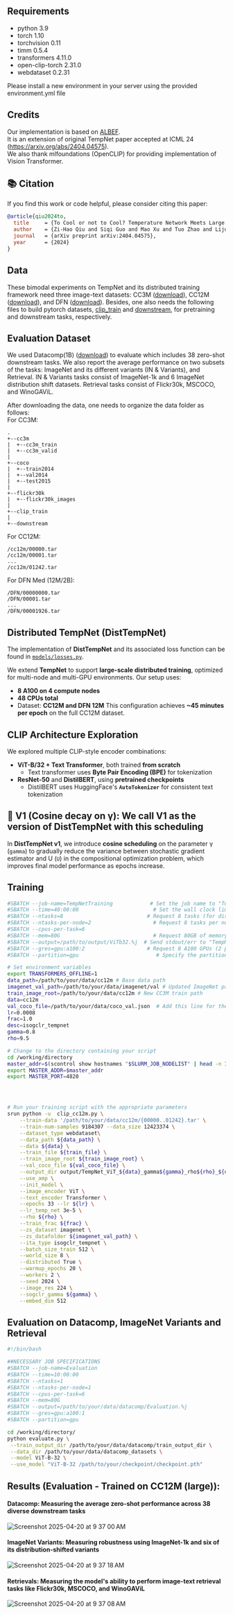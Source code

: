 ## Requirements
- python 3.9
- torch 1.10
- torchvision 0.11 
- timm 0.5.4
- transformers 4.11.0
- open-clip-torch 2.31.0
- webdataset 0.2.31

Please install a new environment in your server using the provided environment.yml file


## Credits
Our implementation is based on [ALBEF](https://github.com/salesforce/ALBEF). <br />
It is an extension of original TempNet paper accepted at ICML 24 (https://arxiv.org/abs/2404.04575). <br />
We also thank mlfoundations (OpenCLIP) for providing implementation of Vision Transformer.

## 📚 Citation

If you find this work or code helpful, please consider citing this paper:

```bibtex
@article{qiu2024to,
  title     = {To Cool or not to Cool? Temperature Network Meets Large Foundation Models via DRO},
  author    = {Zi-Hao Qiu and Siqi Guo and Mao Xu and Tuo Zhao and Lijun Zhang and Tianbao Yang},
  journal   = {arXiv preprint arXiv:2404.04575},
  year      = {2024}
}
```


## Data
These bimodal experiments on TempNet and its distributed training framework need three image-text datasets: CC3M ([download](https://ai.google.com/research/ConceptualCaptions/download)), CC12M ([download](https://github.com/google-research-datasets/conceptual-12m)), and DFN ([download](https://machinelearning.apple.com/research/data-filtering-networks)). Besides, one also needs the following files to build pytorch datasets,  [clip_train](https://drive.google.com/drive/folders/1hAd0956xIztfwq0WrWLTGBx8sNuye595?usp=sharing) and [downstream](https://drive.google.com/drive/folders/1hAd0956xIztfwq0WrWLTGBx8sNuye595?usp=sharing), for pretraining and downstream tasks, respectively.

## Evaluation Dataset
We used Datacomp(1B) ([download](https://github.com/mlfoundations/datacomp)) to evaluate which includes 38 zero-shot downstream tasks. We also report the average performance on two
subsets of the tasks: ImageNet and its different variants (IN & Variants), and Retrieval. IN & Variants tasks consist of ImageNet-1k and 6 ImageNet distribution shift datasets. Retrieval tasks consist of Flickr30k, MSCOCO, and WinoGAViL.

After downloading the data, one needs to organize the data folder as follows: <br />
For CC3M:
```
.
+--cc3m
|  +--cc3m_train
|  +--cc3m_valid
|
+--coco
|  +--train2014
|  +--val2014
|  +--test2015
|
+--flickr30k
|  +--flickr30k_images
|
+--clip_train 
|
+--downstream
```
For CC12M:
```
/cc12m/00000.tar
/cc12m/00001.tar
...
/cc12m/01242.tar
```

For DFN Med (12M/2B):
```
/DFN/00000000.tar
/DFN/00001.tar
...
/DFN/00001926.tar
```
## Distributed TempNet (DistTempNet)

The implementation of **DistTempNet** and its associated loss function can be found in [`models/losses.py`](models/losses.py).

We extend **TempNet** to support **large-scale distributed training**, optimized for multi-node and multi-GPU environments. Our setup uses:

- **8 A100 on 4 compute nodes**
- **48 CPUs total**
- Dataset: **CC12M and DFN 12M**
This configuration achieves **~45 minutes per epoch** on the full CC12M dataset.

## CLIP Architecture Exploration

We explored multiple CLIP-style encoder combinations:

- **ViT-B/32 + Text Transformer**, both trained **from scratch**
  - Text transformer uses **Byte Pair Encoding (BPE)** for tokenization
- **ResNet-50** and **DistilBERT**, using **pretrained checkpoints**
  - DistilBERT uses HuggingFace's **`AutoTokenizer`** for consistent text tokenization


## 🚀 V1 (Cosine decay on γ): We call V1 as the version of DistTempNet with this scheduling

In **DistTempNet v1**, we introduce **cosine scheduling** on the parameter γ (`gamma`) to gradually reduce the variance between stochastic gradient estimator and U (`U`) in the compositional optimization problem, which improves final model performance as epochs increase.


## Training
```bash
#SBATCH --job-name=TempNetTraining            # Set the job name to "TempNetTraining"
#SBATCH --time=40:00:00                        # Set the wall clock limit to 30 hours
#SBATCH --ntasks=8                           # Request 8 tasks (for distributed training)
#SBATCH --ntasks-per-node=2                    # Request 8 tasks per node
#SBATCH --cpus-per-task=6
#SBATCH --mem=80G                              # Request 80GB of memory
#SBATCH --output=/path/to/output/ViTb32.%j  # Send stdout/err to "TempNetOut.[jobID]"
#SBATCH --gres=gpu:a100:2                    # Request 8 A100 GPUs (2 per node)
#SBATCH --partition=gpu                         # Specify the partition for GPU jobs

# Set environment variables
export TRANSFORMERS_OFFLINE=1
data_path=/path/to/your/data/cc12m # Base data path 
imagenet_val_path=/path/to/your/data/imagenet/val # Updated ImageNet path
train_image_root=/path/to/your/data/cc12m # New CC3M train path  
data=cc12m
val_coco_file=/path/to/your/data/coco_val.json  # Add this line for the validation file
lr=0.0008
frac=1.0
desc=isogclr_tempnet
gamma=0.8
rho=9.5

# Change to the directory containing your script
cd /working/directory
master_addr=$(scontrol show hostnames "$SLURM_JOB_NODELIST" | head -n 1)
export MASTER_ADDR=$master_addr
export MASTER_PORT=4820




# Run your training script with the appropriate parameters
srun python -u  clip_cc12m.py \
    --train-data '/path/to/your/data/cc12m/{00000..01242}.tar' \
    --train-num-samples 9184307 --data_size 12423374 \
    --dataset_type webdataset\
    --data_path ${data_path} \
    --data ${data} \
    --train_file ${train_file} \
    --train_image_root ${train_image_root} \
    --val_coco_file ${val_coco_file} \
    --output_dir output/TempNet_ViT_${data}_gamma${gamma}_rho${rho}_${desc} \
    --use_amp \
    --init_model \
    --image_encoder ViT \
    --text_encoder Transformer \
    --epochs 33 --lr ${lr} \
    --lr_temp_net 3e-5 \
    --rho ${rho} \
    --train_frac ${frac} \
    --zs_dataset imagenet \
    --zs_datafolder ${imagenet_val_path} \
    --ita_type isogclr_tempnet \
    --batch_size_train 512 \
    --world_size 8 \
    --distributed True \
    --warmup_epochs 20 \
    --workers 2 \
    --seed 2024 \
    --image_res 224 \
    --sogclr_gamma ${gamma} \
    --embed_dim 512
```


## Evaluation on Datacomp, ImageNet Variants and Retrieval
```bash
#!/bin/bash

##NECESSARY JOB SPECIFICATIONS  
#SBATCH --job-name=Evaluation     
#SBATCH --time=10:00:00                        
#SBATCH --ntasks=1                          
#SBATCH --ntasks-per-node=1                   
#SBATCH --cpus-per-task=6
#SBATCH --mem=80G                              
#SBATCH --output=/path/to/your/data/datacomp/Evaluation.%j 
#SBATCH --gres=gpu:a100:1                   
#SBATCH --partition=gpu                     

cd /working/directory/
python evaluate.py \
 --train_output_dir /path/to/your/data/datacomp/train_output_dir \
 --data_dir /path/to/your/data/datacomp_datasets \
 --model ViT-B-32 \
 --use_model "ViT-B-32 /path/to/your/checkpoint/checkpoint.pth"

```
## Results (Evaluation - Trained on CC12M (large)):

#### Datacomp: Measuring the average zero-shot performance across 38 diverse downstream tasks 

![Screenshot 2025-04-20 at 9 37 00 AM](https://github.com/user-attachments/assets/bdc1fa5c-05fe-46ad-8630-123ace2fa081) <br />

#### ImageNet Variants: Measuring robustness using ImageNet-1k and six of its distribution-shifted variants 

![Screenshot 2025-04-20 at 9 37 18 AM](https://github.com/user-attachments/assets/36e0f3ae-01f2-497c-8ef5-b28abcf692bc) <br />

#### Retrievals: Measuring the model's ability to perform image-text retrieval tasks like Flickr30k, MSCOCO, and WinoGAViL

![Screenshot 2025-04-20 at 9 37 08 AM](https://github.com/user-attachments/assets/5cd33b4c-78d2-4ba1-b119-6fe1f71b1366)


